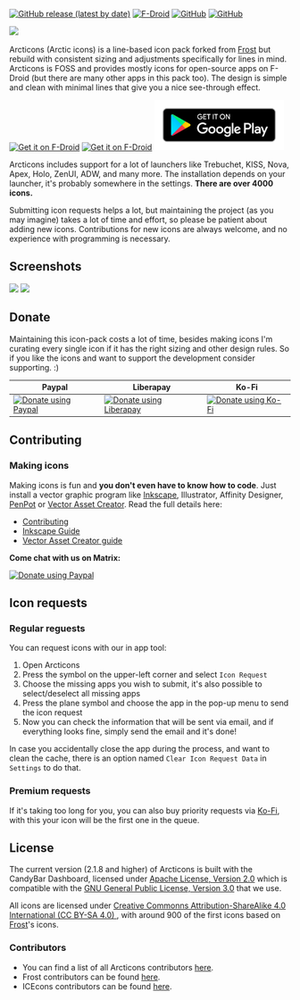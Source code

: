 [<img alt="GitHub release (latest by date)" src="https://img.shields.io/github/v/release/Donnnno/Arcticons">](https://github.com/Donnnno/Arcticons/releases/latest) [<img alt="F-Droid" src="https://img.shields.io/f-droid/v/com.donnnno.arcticons">](https://f-droid.org/packages/com.donnnno.arcticons) 
[<img alt="GitHub" src="https://img.shields.io/github/downloads/donnnno/arcticons/total?label=github%20downloads">](https://github.com/Donnnno/Arcticons/releases/latest) 
[<img alt="GitHub" src="https://img.shields.io/github/downloads/donnnno/arcticons/latest/total">](https://github.com/Donnnno/Arcticons/releases/latest) 

<img src='https://raw.githubusercontent.com/Donnnno/Arcticons/main/github/header-background.png'>

Arcticons (Arctic icons) is a line-based icon pack forked from [Frost](https://github.com/dkanada/frost) but rebuild with consistent sizing and adjustments specifically for lines in mind. Arcticons is FOSS and provides mostly icons for open-source apps on F-Droid (but there are many other apps in this pack too). The design is simple and clean with minimal lines that give you a nice see-through effect.

[<img src="https://f-droid.org/badge/get-it-on.png" alt="Get it on F-Droid" height="90">](https://f-droid.org/packages/com.donnnno.arcticons)
[<img src="https://camo.githubusercontent.com/35b4ec18c762358fb784f9e973f77cf6eb596f2240e69a4c6c093a836655d889/68747470733a2f2f692e6962622e636f2f71306d6463345a2f6765742d69742d6f6e2d6769746875622e706e67" alt="Get it on F-Droid" height="90">](https://github.com/Donnnno/Arcticons/releases)
[<img src="https://raw.githubusercontent.com/Etar-Group/Etar-Calendar/master/metadata/en_google_play.png" height="90">](https://play.google.com/store/apps/details?id=com.donnnno.arcticons)

Arcticons includes support for a lot of launchers like Trebuchet, KISS, Nova, Apex, Holo, ZenUI, ADW, and many more. The installation depends on your launcher, it's probably somewhere in the settings. **There are over 4000 icons.**

Submitting icon requests helps a lot, but maintaining the project (as you may imagine) takes a lot of time and effort, so please be patient about adding new icons. Contributions for new icons are always welcome, and no experience with programming is necessary.

## Screenshots

<img src='https://raw.githubusercontent.com/Donnnno/Arcticons/main/github/phonescreenshotsdark.jpg'>
<img src='https://raw.githubusercontent.com/Donnnno/Arcticons/main/github/phonescreenshotslight.jpg'>

## Donate

Maintaining this icon-pack costs a lot of time, besides making icons I'm curating every single icon if it has the right sizing and other design rules. So if you like the icons and want to support the development consider supporting. :)

|Paypal|Liberapay|Ko-Fi|
|---|---|---|
|<a href="https://www.paypal.com/paypalme/onnovdd"><img height="40" alt="Donate using Paypal" src="https://github.com/Donnnno/Arcticons/blob/main/github/pp_button.svg"></a>|<a href="https://liberapay.com/Donno/donate"><img height="40" alt="Donate using Liberapay" src="https://github.com/Donnnno/Arcticons/blob/main/github/lp_button.svg"></a>|<a href="https://Ko-fi.com/donno_"><img height="40" alt="Donate using Ko-Fi" src="https://github.com/Donnnno/Arcticons/blob/main/github/kofi_button.svg"></a>

## Contributing

### Making icons

Making icons is fun and **you don't even have to know how to code**. Just install a vector graphic program like [Inkscape](https://inkscape.org/en/), Illustrator, Affinity Designer, [PenPot](https://penpot.app/) or [Vector Asset Creator](https://play.google.com/store/apps/details?id=com.inglesdivino.vectorassetcreator). 
Read the full details here: 
- [Contributing](CONTRIBUTING.md)
- [Inkscape Guide](guides/Inkscape_Guide.md)
- [Vector Asset Creator guide](guides/Vector_Asset_Creator.md)

**Come chat with us on Matrix:**

<a href="https://matrix.to/#/#arcticons-central:matrix.org"><img height="40" alt="Donate using Paypal" src="https://github.com/Donnnno/Arcticons/blob/main/github/matrix_button.svg"></a>

## Icon requests

### Regular reguests
You can request icons with our in app tool:
1. Open Arcticons
2. Press the symbol on the upper-left corner and select `Icon Request`
3. Choose the missing apps you wish to submit, it's also possible to select/deselect all missing apps
4. Press the plane symbol and choose the app in the pop-up menu to send the icon request
5. Now you can check the information that will be sent via email, and if everything looks fine, simply send the email and it's done!

In case you accidentally close the app during the process, and want to clean the cache, there is an option named `Clear Icon Request Data` in `Settings` to do that.

### Premium requests
If it's taking too long for you, you can also buy priority requests via <a href="https://Ko-fi.com/donno_">Ko-Fi</a>, with this your icon will be the first one in the queue.

## License

The current version (2.1.8 and higher) of Arcticons is built with the CandyBar Dashboard, licensed under [Apache License, Version 2.0](https://www.apache.org/licenses/LICENSE-2.0)  which is compatible with the [GNU General Public License, Version 3.0](https://www.gnu.org/licenses/gpl-3.0.en.html) that we use.

All icons are licensed under [Creative Commonns Attribution-ShareAlike 4.0 International (CC BY-SA 4.0) ](https://creativecommons.org/licenses/by-sa/4.0/), with around 900 of the first icons based on [Frost](https://github.com/dkanada/frost)'s icons.

### Contributors

- You can find a list of all Arcticons contributors [here](https://github.com/Donnnno/Arcticons/graphs/contributors).
- Frost contributors can be found [here](https://github.com/dkanada/frost/graphs/contributors).
- ICEcons contributors can be found [here](https://github.com/1C3/ICEcons/graphs/contributors). 
